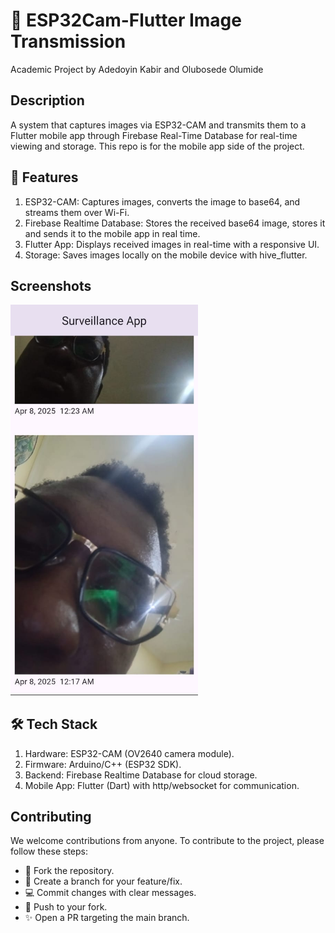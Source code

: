# 📸 ESP32Cam-Flutter Image Transmission

Academic Project by Adedoyin Kabir and Olubosede Olumide

## Description

A system that captures images via ESP32-CAM and transmits them to a Flutter mobile app through Firebase Real-Time Database for real-time viewing and storage.
This repo is for the mobile app side of the project.


## 🌟 Features

1. ESP32-CAM: Captures images, converts the image to base64, and streams them over Wi-Fi.
2. Firebase Realtime Database: Stores the received base64 image, stores it and sends it to the mobile app in real time.
3. Flutter App: Displays received images in real-time with a responsive UI.
4. Storage: Saves images locally on the mobile device with hive_flutter.


## Screenshots

<img src="screenshots/surveillance_app.jpeg" width="300">


## 🛠️ Tech Stack

1. Hardware: ESP32-CAM (OV2640 camera module).
2. Firmware: Arduino/C++ (ESP32 SDK).
3. Backend: Firebase Realtime Database for cloud storage.
4. Mobile App: Flutter (Dart) with http/websocket for communication.


## Contributing
We welcome contributions from anyone. To contribute to the project, please follow these steps:
- 🍴 Fork the repository.
- 🌿 Create a branch for your feature/fix.
- 💻 Commit changes with clear messages.
- 🔄 Push to your fork.
- ✨ Open a PR targeting the main branch.

